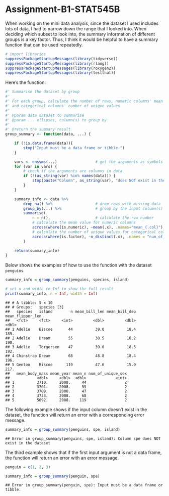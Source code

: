 Assignment-B1-STAT545B
================

When working on the mini data analysis, since the dataset I used
includes lots of data, I had to narrow down the range that I looked
into. When deciding which subset to look into, the summary information
of different groups is a key factor. Thus, I think it would be helpful
to have a summary function that can be used repeatedly.

``` r
# import libraries
suppressPackageStartupMessages(library(tidyverse))
suppressPackageStartupMessages(library(rlang))
suppressPackageStartupMessages(library(roxygen2))
suppressPackageStartupMessages(library(testthat))
```

Here’s the function:

``` r
#' Summarise the dataset by group
#' 
#' For each group, calculate the number of rows, numeric columns' mean value
#' and categorical columns' number of unique values
#' 
#' @param data dataset to summarise
#' @param ... ellipses, column(s) to group by
#' 
#' @return the summary result
group_summary <- function(data, ...) {

    if (!is.data.frame(data)){
        stop("Input must be a data frame or tibble.")
    }

    vars <- ensyms(...)                 # get the arguments as symbols
    for (var in vars) {
        # check if the arguments are columns in data
        if (!(as_string(var) %in% names(data))) {
            stop(paste("Column", as_string(var), "does NOT exist in the dataset"))
        }
    }

    summary_info <- data %>%
        drop_na() %>%                   # drop rows with missing data
        group_by(...) %>%               # group by the input column(s)
        summarise(
            n = n(),                    # calculate the row number
            # calculate the mean value for numeric columns
            across(where(is.numeric), ~mean(.x), .names="mean_{.col}"),
            # calculate the number of unique values for categorical columns
            across(where(is.factor), ~n_distinct(.x), .names = "num_of_unique_{.col}")
        )
    
    return(summary_info)
}
```

Below shows the examples of how to use the function with the dataset
`penguins`.

``` r
summary_info = group_summary(penguins, species, island)

# set n and width to Inf to show the full result
print(summary_info, n = Inf, width = Inf)
```

    ## # A tibble: 5 x 10
    ## # Groups:   species [3]
    ##   species   island        n mean_bill_len mean_bill_dep mean_flipper_len
    ##   <fct>     <fct>     <int>         <dbl>         <dbl>            <dbl>
    ## 1 Adelie    Biscoe       44          39.0          18.4             189.
    ## 2 Adelie    Dream        55          38.5          18.2             190.
    ## 3 Adelie    Torgersen    47          39.0          18.5             192.
    ## 4 Chinstrap Dream        68          48.8          18.4             196.
    ## 5 Gentoo    Biscoe      119          47.6          15.0             217.
    ##   mean_body_mass mean_year mean_n num_of_unique_sex
    ##            <dbl>     <dbl>  <dbl>             <int>
    ## 1          3710.     2008.     44                 2
    ## 2          3701.     2008.     55                 2
    ## 3          3709.     2008.     47                 2
    ## 4          3733.     2008.     68                 2
    ## 5          5092.     2008.    119                 2

The following example shows if the input column doesn’t exist in the
dataset, the function will return an error with a corresponding error
message.

``` r
summary_info = group_summary(penguins, spe, island)
```

    ## Error in group_summary(penguins, spe, island): Column spe does NOT exist in the dataset

The third example shows that if the first input argument is not a data
frame, the function will return an error with an error message.

``` r
penguin = c(1, 2, 3)

summary_info = group_summary(penguin, spe)
```

    ## Error in group_summary(penguin, spe): Input must be a data frame or tibble.
